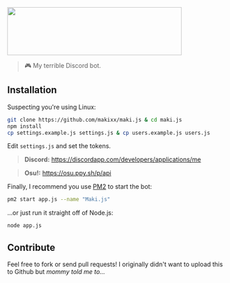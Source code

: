 <img height="110" width="400" src="https://i.imgur.com/HcYFflq.png">

> 🎮 My terrible Discord bot.

## Installation

Suspecting you're using Linux:

```sh
git clone https://github.com/makixx/maki.js & cd maki.js
npm install
cp settings.example.js settings.js & cp users.example.js users.js
```
Edit `settings.js` and set the tokens.

>**Discord:** https://discordapp.com/developers/applications/me

>**Osu!:** https://osu.ppy.sh/p/api

Finally, I recommend you use [PM2](https://www.npmjs.com/package/pm2) to start the bot:

```sh
pm2 start app.js --name "Maki.js"
```
...or just run it straight off of Node.js:

```sh
node app.js
```
## Contribute

Feel free to fork or send pull requests! I originally didn't want to upload this to Github but *mommy told me to...*

